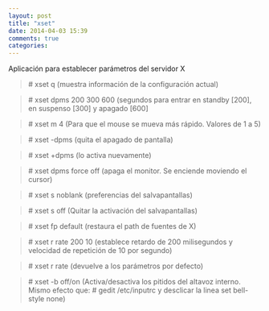 ```yaml
---
layout: post
title: "xset"
date: 2014-04-03 15:39
comments: true
categories: 
---
```

Aplicación para establecer parámetros del servidor X

>\# xset q (muestra información de la configuración actual)

>\# xset dpms 200 300 600 (segundos para entrar en standby [200], en suspenso [300] y apagado [600]

>\# xset m 4 (Para que el mouse se mueva más rápido. Valores de 1 a 5)

>\# xset -dpms (quita el apagado de pantalla)

>\# xset +dpms (lo activa nuevamente)

>\# xset dpms force off (apaga el monitor. Se enciende moviendo el cursor)

>\# xset s noblank  (preferencias del salvapantallas)

>\# xset s off (Quitar la activación del salvapantallas)

>\# xset fp default (restaura el path de fuentes de X)

>\# xset r rate 200 10 (establece retardo de 200 milisegundos y velocidad de repetición de 10 por segundo)

>\# xset r rate (devuelve a los parámetros por defecto)

>\# xset -b off/on  (Activa/desactiva los pitidos del altavoz interno. Mismo efecto que: # gedit /etc/inputrc        y desclicar la linea      set bell-style none)

